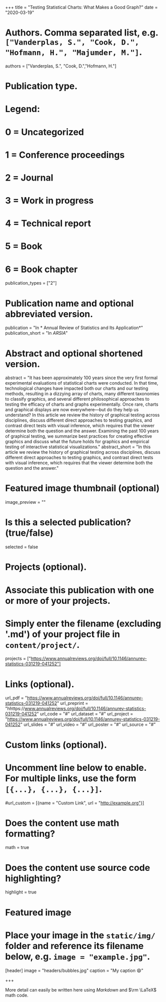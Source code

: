 +++
title = "Testing Statistical Charts: What Makes a Good Graph?"
date = "2020-03-19"

# Authors. Comma separated list, e.g. `["Vanderplas, S.", "Cook, D.", "Hofmann, H.", "Majumder, M."]`.
authors = ["Vanderplas, S.", "Cook, D.","Hofmann, H."]

# Publication type.
# Legend:
# 0 = Uncategorized
# 1 = Conference proceedings
# 2 = Journal
# 3 = Work in progress
# 4 = Technical report
# 5 = Book
# 6 = Book chapter
publication_types = ["2"]

# Publication name and optional abbreviated version.
publication = "In * Annual Review of Statistics and Its Application*"
publication_short = "In *ARSIA*"

# Abstract and optional shortened version.
abstract = "It has been approximately 100 years since the very first formal experimental evaluations of statistical charts were conducted. In that time, technological changes have impacted both our charts and our testing methods, resulting in a dizzying array of charts, many different taxonomies to classify graphics, and several different philosophical approaches to testing the efficacy of charts and graphs experimentally. Once rare, charts and graphical displays are now everywhere—but do they help us understand? In this article we review the history of graphical testing across disciplines, discuss different direct approaches to testing graphics, and contrast direct tests with visual inference, which requires that the viewer determine both the question and the answer. Examining the past 100 years of graphical testing, we summarize best practices for creating effective graphics and discuss what the future holds for graphics and empirical testing of interactive statistical visualizations."
abstract_short = "In this article we review the history of graphical testing across disciplines, discuss different direct approaches to testing graphics, and contrast direct tests with visual inference, which requires that the viewer determine both the question and the answer."

# Featured image thumbnail (optional)
image_preview = ""

# Is this a selected publication? (true/false)
selected = false

# Projects (optional).
#   Associate this publication with one or more of your projects.
#   Simply enter the filename (excluding '.md') of your project file in `content/project/`.
projects = ["https://www.annualreviews.org/doi/full/10.1146/annurev-statistics-031219-041252"]

# Links (optional).
url_pdf = "https://www.annualreviews.org/doi/full/10.1146/annurev-statistics-031219-041252"
url_preprint = "hhttps://www.annualreviews.org/doi/full/10.1146/annurev-statistics-031219-041252"
url_code = "#"
url_dataset = "#"
url_project = "https://www.annualreviews.org/doi/full/10.1146/annurev-statistics-031219-041252"
url_slides = "#"
url_video = "#"
url_poster = "#"
url_source = "#"

# Custom links (optional).
#   Uncomment line below to enable. For multiple links, use the form `[{...}, {...}, {...}]`.
#url_custom = [{name = "Custom Link", url = "http://example.org"}]

# Does the content use math formatting?
math = true

# Does the content use source code highlighting?
highlight = true

# Featured image
# Place your image in the `static/img/` folder and reference its filename below, e.g. `image = "example.jpg"`.
[header]
image = "headers/bubbles.jpg"
caption = "My caption :smile:"

+++

More detail can easily be written here using *Markdown* and $\rm \LaTeX$ math code.
